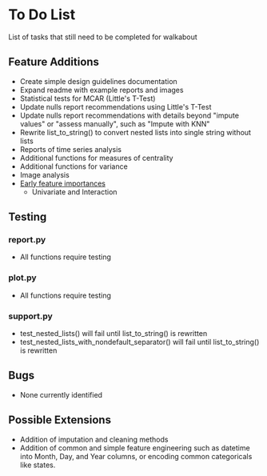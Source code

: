 # To Do List
List of tasks that still need to be completed for walkabout

## Feature Additions
- Create simple design guidelines documentation
- Expand readme with example reports and images
- Statistical tests for MCAR (Little's T-Test)
- Update nulls report recommendations using Little's T-Test
- Update nulls report recommendations with details beyond "impute values" or "assess manually", such as "Impute with KNN"
- Rewrite list_to_string() to convert nested lists into single string without lists
- Reports of time series analysis
- Additional functions for measures of centrality
- Additional functions for variance
- Image analysis
- [Early feature importances](http://www.feat.engineering/stroke-exploration.html)
  - Univariate and Interaction

## Testing
### report.py
- All functions require testing
### plot.py
- All functions require testing
### support.py
- test_nested_lists() will fail until list_to_string() is rewritten
- test_nested_lists_with_nondefault_separator() will fail until list_to_string() is rewritten

## Bugs
- None currently identified

## Possible Extensions
- Addition of imputation and cleaning methods
- Addition of common and simple feature engineering such as datetime into Month, Day, and Year columns, or encoding common categoricals like states.

